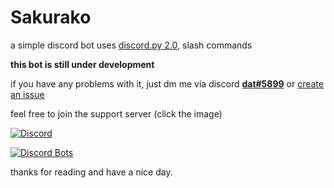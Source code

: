 # Sakurako

a simple discord bot uses [discord.py 2.0](https://github.com/Rapptz/discord.py), slash commands

**this bot is still under development**


if you have any problems with it, just dm me via discord [**dat#5899**](https://discord.com/users/798878848098762793) or [create an issue](https://github.com/dat7726/Sakurako-issue/issues/new/choose)

feel free to join the support server (click the image) 

[![Discord](
https://discordapp.com/api/guilds/1038765811327844434/widget.png?style=banner2
"click to join")
](https://discord.gg/bW75Uek3nE)

[![Discord Bots](https://top.gg/api/widget/898507743508430878.svg)](https://top.gg/bot/898507743508430878)

thanks for reading and have a nice day.
